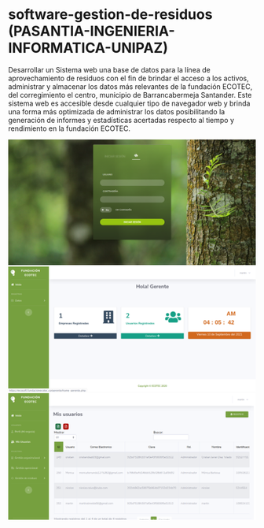# software-gestion-de-residuos (PASANTIA-INGENIERIA-INFORMATICA-UNIPAZ)

Desarrollar un Sistema web una base de datos para la línea de aprovechamiento
de residuos con el fin de brindar el acceso a los activos, administrar y almacenar
los datos más relevantes de la fundación ECOTEC, del corregimiento el centro,
municipio de Barrancabermeja Santander.
Este sistema web es accesible desde cualquier tipo de navegador web y brinda
una forma más optimizada de administrar los datos posibilitando la generación de
informes y estadísticas acertadas respecto al tiempo y rendimiento en la fundación
ECOTEC.

![alt text](https://github.com/martinalmeida/software-gestion-de-residuos/blob/master/LOGIN.png?raw=true)
![alt text](https://github.com/martinalmeida/software-gestion-de-residuos/blob/master/DASH.png?raw=true)
![alt text](https://github.com/martinalmeida/software-gestion-de-residuos/blob/master/USUARIOS.png?raw=true)
